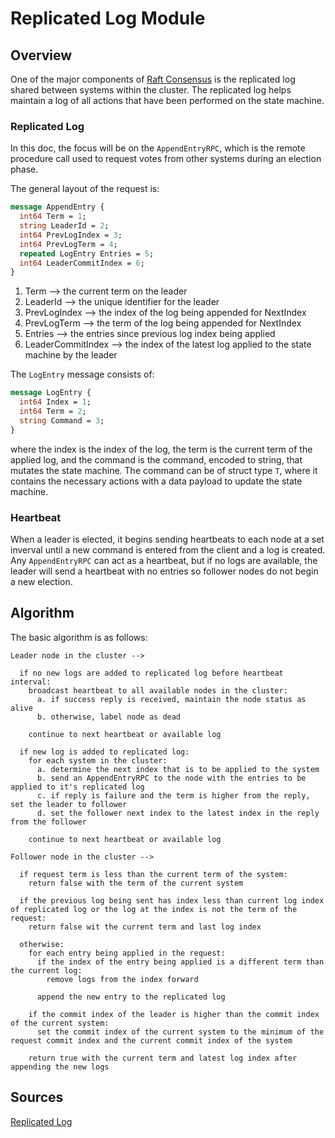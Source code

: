 # Replicated Log Module


## Overview

One of the major components of [Raft Consensus](https://raft.github.io/raft.pdf) is the replicated log shared between systems within the cluster. The replicated log helps maintain a log of all actions that have been performed on the state machine.


### Replicated Log

In this doc, the focus will be on the `AppendEntryRPC`, which is the remote procedure call used to request votes from other systems during an election phase.

The general layout of the request is:
```proto
message AppendEntry {
  int64 Term = 1;
  string LeaderId = 2;
  int64 PrevLogIndex = 3;
  int64 PrevLogTerm = 4;
  repeated LogEntry Entries = 5;
  int64 LeaderCommitIndex = 6;
}
```

1. Term --> the current term on the leader
2. LeaderId --> the unique identifier for the leader
3. PrevLogIndex --> the index of the log being appended for NextIndex
4. PrevLogTerm --> the term of the log being appended for NextIndex
5. Entries --> the entries since previous log index being applied
6. LeaderCommitIndex --> the index of the latest log applied to the state machine by the leader

The `LogEntry` message consists of:
```proto
message LogEntry {
  int64 Index = 1;
  int64 Term = 2;
  string Command = 3;
}
```

where the index is the index of the log, the term is the current term of the applied log, and the command is the command, encoded to string, that mutates the state machine. The command can be of struct type `T`, where it contains the necessary actions with a data payload to update the state machine.


### Heartbeat

When a leader is elected, it begins sending heartbeats to each node at a set inverval until a new command is entered from the client and a log is created. Any `AppendEntryRPC` can act as a heartbeat, but if no logs are available, the leader will send a heartbeat with no entries so follower nodes do not begin a new election.


## Algorithm

The basic algorithm is as follows:
```
Leader node in the cluster -->

  if no new logs are added to replicated log before heartbeat interval:
    broadcast heartbeat to all available nodes in the cluster:
      a. if success reply is received, maintain the node status as alive
      b. otherwise, label node as dead

    continue to next heartbeat or available log

  if new log is added to replicated log:
    for each system in the cluster:
      a. determine the next index that is to be applied to the system
      b. send an AppendEntryRPC to the node with the entries to be applied to it's replicated log
      c. if reply is failure and the term is higher from the reply, set the leader to follower
      d. set the follower next index to the latest index in the reply from the follower

    continue to next heartbeat or available log

Follower node in the cluster -->

  if request term is less than the current term of the system:
    return false with the term of the current system

  if the previous log being sent has index less than current log index of replicated log or the log at the index is not the term of the request:
    return false wit the current term and last log index

  otherwise:
    for each entry being applied in the request:
      if the index of the entry being applied is a different term than the current log:
        remove logs from the index forward
      
      append the new entry to the replicated log

    if the commit index of the leader is higher than the commit index of the current system:
      set the commit index of the current system to the minimum of the request commit index and the current commit index of the system

    return true with the current term and latest log index after appending the new logs
```


## Sources

[Replicated Log](../pkg/replog/RepLog.go)